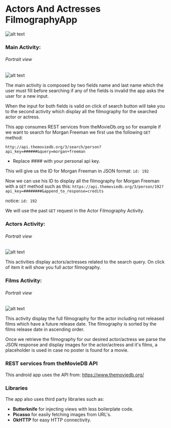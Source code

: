 # Actors And Actresses FilmographyApp
![alt text](http://i.imgur.com/Ms9GWSO.png "Main Activity Snapshot")


### Main Activity:

###### Portrait view

![alt text](http://i.imgur.com/Fp2qEYH.jpg?1 "Main Activity Snapshot")



The main activity is composed by two fields name and last name which the user must fill before searching if any of the fields is invalid the app asks the user for a new input.

When the input for both fields is valid on click of search button will take you to the second activity which display all the filmography for the searched actor or actress.

This app consumes REST services from theMovieDb.org so for example if we want to search for Morgan Freeman we first use the following `GET` method:

`http://api.themoviedb.org/3/search/person?api_key=######&query=morgan+freeman`

* Replace #### with your personal api key.


This will give us the ID for Morgan Freeman in JSON format: `id: 192`


Now we can use his ID to display all the filmography for Morgan Freeman with a `GET` method such as this:
`https://api.themoviedb.org/3/person/192?api_key=########&append_to_response=credits`

notice: `id: 192`

We will use the past `GET` request in the Actor Filmography Activity.

### Actors Activity:

###### Portrait view

![alt text](http://i.imgur.com/v0N9Cjw.jpg?1)

This activities display actors/actresses related to the search query. On click of item it will show you full actor filmography.



### Films Activity:

###### Portrait view

![alt text](http://i.imgur.com/wEUY9f5.jpg?1 )

This activity display the full filmography for the actor including not released films which have a future release date. The filmography is sorted by the films release date in ascending order. 

Once we retrieve the filmography for our desired actor/actress we parse the JSON response and display images for the actor/actress and it's films, a placeholder is used in case no poster is found for a movie.


### REST services from theMovieDB API

This android app uses the API from: https://www.themoviedb.org/ 

### Libraries
The app also uses third party libraries such as:
* **Butterknife** for injecting views with less boilerplate code.
* **Picasso** for easily fetching images from URL's.
* **OkHTTP** for easy HTTP connectivity.
